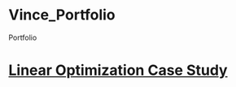 # Vince_Portfolio
Portfolio

# [**Linear Optimization Case Study**](https://github.com/vincekoncul/LinearOptimization_CaseStudy)

